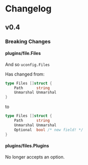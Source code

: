 # Changelog

## v0.4

### Breaking Changes

#### plugins/file.Files

And so `uconfig.Files`

Has changed from:
```go
type Files []struct {
	Path      string
	Unmarshal Unmarshal
}
```

to 

```go
type Files []struct {
	Path      string
	Unmarshal Unmarshal
	Optional  bool /* new field! */
}
```


#### plugins/files.Plugins

No longer accepts an option.
